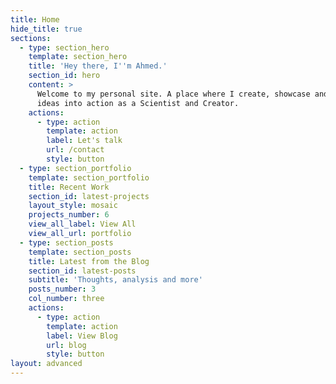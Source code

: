 ```yaml
---
title: Home
hide_title: true
sections:
  - type: section_hero
    template: section_hero
    title: 'Hey there, I''m Ahmed.'
    section_id: hero
    content: >
      Welcome to my personal site. A place where I create, showcase and put my
      ideas into action as a Scientist and Creator.
    actions:
      - type: action
        template: action
        label: Let's talk
        url: /contact
        style: button
  - type: section_portfolio
    template: section_portfolio
    title: Recent Work
    section_id: latest-projects
    layout_style: mosaic
    projects_number: 6
    view_all_label: View All
    view_all_url: portfolio
  - type: section_posts
    template: section_posts
    title: Latest from the Blog
    section_id: latest-posts
    subtitle: 'Thoughts, analysis and more'
    posts_number: 3
    col_number: three
    actions:
      - type: action
        template: action
        label: View Blog
        url: blog
        style: button
layout: advanced
---
```


